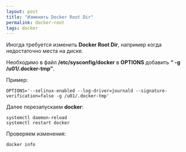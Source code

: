 ```yaml
---
layout: post
title: "Изменить Docker Root Dir"
permalink: docker-root
tags: docker
---
```

Иногда требуется изменить **Docker Root Dir**, например когда недостаточно места на диске.

Необходимо в файл **/etc/sysconfig/docker** в **OPTIONS** добавить **“ -g /u01/.docker-tmp”**.

Пример:

    OPTIONS='--selinux-enabled --log-driver=journald --signature-verification=false -g /u01/.docker-tmp'
 
Далее перезапускаем **docker**:

    systemctl daemon-reload   
    systemctl restart docker
 
Проверяем изменения:

    docker info
